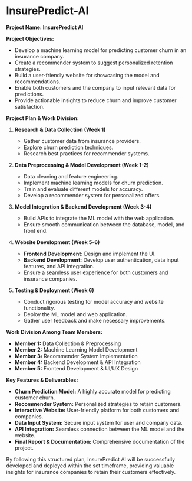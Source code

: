# InsurePredict-AI

**Project Name: InsurePredict AI**

**Project Objectives:**
- Develop a machine learning model for predicting customer churn in an insurance company.
- Create a recommender system to suggest personalized retention strategies.
- Build a user-friendly website for showcasing the model and recommendations.
- Enable both customers and the company to input relevant data for predictions.
- Provide actionable insights to reduce churn and improve customer satisfaction.

**Project Plan & Work Division:**

1. **Research & Data Collection (Week 1)**
   - Gather customer data from insurance providers.
   - Explore churn prediction techniques.
   - Research best practices for recommender systems.

2. **Data Preprocessing & Model Development (Week 1-2)**
   - Data cleaning and feature engineering.
   - Implement machine learning models for churn prediction.
   - Train and evaluate different models for accuracy.
   - Develop a recommender system for personalized offers.

3. **Model Integration & Backend Development (Week 3-4)**
   - Build APIs to integrate the ML model with the web application.
   - Ensure smooth communication between the database, model, and front end.

4. **Website Development (Week 5-6)**
   - **Frontend Development:** Design and implement the UI.
   - **Backend Development:** Develop user authentication, data input features, and API integration.
   - Ensure a seamless user experience for both customers and insurance companies.

5. **Testing & Deployment (Week 6)**
   - Conduct rigorous testing for model accuracy and website functionality.
   - Deploy the ML model and web application.
   - Gather user feedback and make necessary improvements.

**Work Division Among Team Members:**

- **Member 1:** Data Collection & Preprocessing
- **Member 2:** Machine Learning Model Development
- **Member 3:** Recommender System Implementation
- **Member 4:** Backend Development & API Integration
- **Member 5:** Frontend Development & UI/UX Design

**Key Features & Deliverables:**
- **Churn Prediction Model:** A highly accurate model for predicting customer churn.
- **Recommender System:** Personalized strategies to retain customers.
- **Interactive Website:** User-friendly platform for both customers and companies.
- **Data Input System:** Secure input system for user and company data.
- **API Integration:** Seamless connection between the ML model and the website.
- **Final Report & Documentation:** Comprehensive documentation of the project.

By following this structured plan, InsurePredict AI will be successfully developed and deployed within the set timeframe, providing valuable insights for insurance companies to retain their customers effectively.

